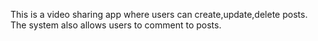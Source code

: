 This is a video sharing app where users can create,update,delete posts. The system also allows users to comment to posts.
